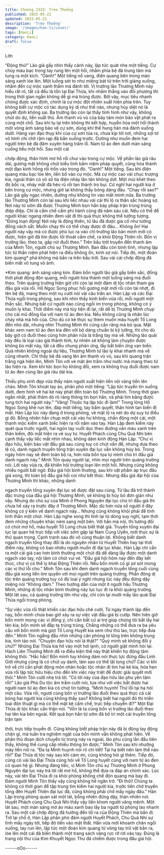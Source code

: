 ```yaml
---
title: Chương 2333: Treo Thưởng
published: 2025-05-22
updated: 2025-05-22
description: 'Treo Thưởng'
image: '/images/han-li/cover/'
tags: [HanLi]
category: HanLi
draft: false
---
```


Lớn

“Động thủ!”
Lão giả gầy nhìn thấy cảnh này, lập tức quát nhẹ một tiếng. Cự
chùy màu bạc trong tay rung lên một hồi, nhằm phía bệ đá trung
tâm mà tung ra một kích.
“Oành!” Một tiếng nổ vang, điện quang bên trong màn sáng xanh
lóe lên. Một luồng sét to như miệng bát từ trên trời giáng xuống,
nhằm đến cự mộc xanh thẩm mà đánh tới.
Vị trưởng lão Thương Minh này hiểu rất rõ, tất cả đều là tồn tại
Đại Thừa, khi nhắm thẳng vào đối phương thì trong thời gian
ngắn không dễ gì mà trúng được. Bởi vậy, mục tiêu nhanh chóng
được xác định, chính là cự mộc đột nhiên xuất hiện phía trên.
Tuy không biết cự mộc có tác dụng kỳ dị như thế nào, nhưng hủy
diệt nó là quyết định không sai.
Ba trưởng lão còn lại thấy tình hình như vậy, không chút do dự,
liền xuất thủ.
Âm thanh vù vù của bảy tám món bảo vật phát ra cùng một chổ.
Sau khi tụ lại trên không thì kết hợp, huyễn hóa một hồi thành một
vòng ánh sáng bảo vệ cự sơn, dùng khí thế hung hãn mà đánh
xuống dưới.
Hàng vạn đạo thụy khí của cự sơn túa ra, chưa kịp tới nơi, những
sợi tơ vô hình chi chít rậm rạp đã bắn xuống trước. Dường như
muốn đem hai người trên bệ đá đâm xuyên hàng trăm lỗ.
Nam tử áo đen dưới màn sáng cuồng tiếu một hồi. Sau một cái

chớp động, thân hình mơ hồ rồi chui vào trong cự mộc.
Về phần lão giả râu dài, gương mặt không chút biểu tình bấm
niệm pháp quyết, cũng hóa thành một đạo kinh hồng rồi trốn vào
trong đó.
“Oanh!” Một tiếng.
Sau khi điện quang màu bạc lóe lên, liền bổ vào cự mộc.
Mà cự mộc cao vài chục trượng kia, ngoài thân có vô số tia điện
nhảy lăn tăn không dứt. Một mùi khét theo đó bốc ra, nháy mắt đã
héo rũ rồi tan thành tro bụi.
Cứ nghĩ hai người kia ở bên trong cự mộc, nhưng giờ lại không
thấy bóng dáng đâu.
“Chạy rồi sao?”
Lão giả gầy ngạc nhiên, dường như không tin vào mắt mình nữa.
Ba trưởng lão Thương Minh còn lại sau khi liếc nhau vài cái thì lộ
ra thần sắc hoảng sợ.
Nơi này từ sớm đã được Thương Minh bọn hắn bày pháp trận
trùng trùng điệp điệp. Chỉ là cấm chế cấm phi hành cũng đã năm
sáu cái. Nếu có thể để người khác ngang nhiên đem vật đi thì quả
thực không thể tưởng tượng.
“Đừng loạn động! Nơi này là động thiên, từ lâu đã được gia cố
như tường đồng vách sắt. Muốn chạy thì có thể chạy được đi
đâu… Không ổn! Hai người này vậy mà có được phù lục ra vào
chỉ trưởng lão bản minh mới có được, hiện giờ đã tìm được lối
thoát cấm chế, ra khỏi Động Thiên rồi. Bốn vị trưởng lão, theo ta,
gấp rút đuổi theo.” Trên bầu trời truyền đến thanh âm của Minh
Tôn, người chủ sự Thương Minh. Ban đầu còn bình tĩnh, nhưng
lập tức từ thần niệm phát hiện ra điều không ổn, kinh sợ nói.
Tiếp đó, một đoàn kim quang* phá không mà bắn ra trên bầu trời.
Sau vài cái chớp động đã biến mất vô tung vô ảnh.

*Kim quang: ánh sáng vàng kim.
Đám bốn người lão giả gầy biến sắc, đồng thời phát động độn
quang, mỗi người hóa thành một luồng sáng mà đuổi theo.
Trên quảng trường hiện giờ chỉ còn lại một đám dị tộc nhân tham
gia đấu giá vừa rồi.
Hồ Ngọc Song phục hồi gương mặt mới rồi còn tái nhợt, đi lên bệ
đá, mang theo một nụ cười nói vài câu trấn an. Hàn Lập và các
Đại Thừa ngồi trong phòng, sau khi nhìn thấy kinh biến vừa rồi,
mỗi người một thần sắc.
Nhưng bất cứ người nào cũng ngồi im trong phòng, không có ý
muốn ly khai.
Thời điểm này mà tùy tiện đi lại, rất dễ bị Thương Minh chụp cho
cái mũ đồng lõa với nam tử áo đen kia. Nếu không cũng là nhân
lúc cháy nhà mà hôi của.
Cho dù có kẻ thực sự thèm muốn máu huyết Tổ Long đến nhỏ
dãi, nhưng nhìn Thương Minh thì cũng cắn răng mà bỏ qua. Mặt
khác xem nam tử áo đen kia đên với bộ dáng chuẩn bị kỹ lưỡng,
thì cho dù bây giờ có đuổi theo cũng hơn phân nữa là trắng tay
mà về.
Những lão quái này đều là loại cáo già thành tinh, tự nhiên sẽ
không làm chuyện được không bù mất này, tất cả đều chung phản
ứng, lấy bất biến ứng vạn biến.
Quả nhiên không ngoài dự liệu, Thương Minh tứ lão ly khai nhanh
mà về cũng nhanh.
Chỉ thấy bệ đá vang lên âm thanh vù vù, sau khi quang trận trắng
ngà hiện lên, Minh Tôn với vẻ mặt âm trầm như nước mà mang
theo tứ lão hiện ra.
Xem khí tức bọn họ không đổi, xem ra không truy đuổi được nam
tử áo đen cùng lão giả râu dài kia.

Thiếu phụ xinh đẹp vừa thấy năm người xuất hiện liền vội vàng
tiến lên chào.
Minh Tôn khoát tay áo, phân phó một tiếng:
“Lập tức truyền tin xuống dưới, đem hình vẽ hai kẻ này phát đến
toàn bộ Thương Minh. Trong thời gian ngắn nhất, phải thăm dò rõ
ràng thông tin bọn hắn, và phải tìm bằng được tung tích hai người
này.”
“Vâng! Thuộc hạ lập tức đi làm!” Trong lòng Hồ Ngọc Song khẽ
run lên, đáp một tiếng, tay bấm quyết, thân hình tan biến đi mất.
Hàn Lập lúc này đang ở trong phòng, vẻ mặt lộ ra nét do dự suy
tư điều gì đó.
Bỗng nhiên hắn chụp một cái vào hư không, chấn động một cái,
một thanh mộc kiếm xanh biếc hiện ra rồi nắm vào tay.
Hàn Lập đem kiếm này quét qua trước người, hai ngón tay vuốt
dọc theo đường vân màu xanh trên thân kiếm, đôi mắt hiện ra vẻ
suy tư.
Huyết Phách cùng Chu Quả Nhi bên cạnh thấy vậy liếc mắt nhìn
nhau, không dám kinh động Hàn Lập.
“Chư vị đạo hữu, kiện bảo vật đấu giá sau cùng tuy có chút vấn
đề, nhưng dựa theo lệ cũ, danh ngạch truyền tống trận xuyên đại
lục vẫn không hủy bỏ. Trong ngày hôm nay sẽ đem toàn bộ ra,
hơn nữa bổn tọa tự mình chủ trì đấu giá danh ngạch này.” Minh
Tôn quay người lại, nhìn mọi người trên quảng trường nói.
Lời này vừa ra, đã khiến hội trường loạn lên một hồi. Nhưng cũng
không nhiều người bất ngờ.
Đấu giá hội bình thường, sau khi vật phẩm áp trục đấu giá xong,
thì toàn bộ đấu giá hội coi như kết thúc.
Nhưng đấu giá đại hội của Thương Minh thì khác, những danh

ngạch truyền tống xuyên đại lục sẽ được đặt sau cùng. Từ lâu đã
trở thành đặc trưng của đấu giá hội Thương Minh, sẽ không bị
hủy bỏ đơn giản như vậy.
Nhưng do chủ sự của Minh ở Phong Nguyên đại lục chủ trì đấu
giá thì chưa hề xảy ra trước đây ở Thương Minh.
Mặc dù hơn nửa số người ở đây không có ý kiến về danh ngạch
này… Nhưng cũng không khỏi phải để tỉnh tinh thần một chút.
Hàn Lập nghe xong thì tỉnh lại từ dòng suy nghĩ, tạm thời đem
những chuyện khác ném sang một bên.
Với hắn mà nói, thì tương đối có chút mơ hồ, máu huyết Tổ Long
chưa biết thật giả. Truyền tống xuyên đại lục lại quan hệ trực tiếp
với việc sớm gặp lại Nam Cung Uyển, mới thực sự là thứ quan
trọng.
Cạnh tranh sau đó vô cùng thuận lợi.
Không biết danh ngạch truyền tống thay đổi là do nguyên nhân từ
Huyết Thiên hay tại thời điểm này, không có bao nhiêu người
muốn đi đại lục khác.
Hàn Lập chỉ cần ra một cái giá cao hơn bình thường một chút đã
dễ dàng lấy được một danh ngạch vào tay, nội tâm có chút vui vẻ.
“Đấu giá hội hôm nay đến đây kết thúc, chư vị có thể ly khai Động
Thiên rồi. Nếu bổn minh có gì sơ sót mong các vị thứ lỗi cho.”
Minh Tôn sau khi đem danh ngạch truyền tống cuối cùng đấu giá
xong liền ôm quyền với mọi người trên quảng trường.
Phần đông dị tộc trên quảng trường tuy có đủ loại ý nghĩ nhưng
lúc này đều đứng dậy miệng nói “Không dám.”
Theo hướng dẫn của một ít người hầu Thương Minh, những dị
tộc nhân bình thường này lục tục đi ra khỏi quảng trường.
Một lát sau, cả quảng trường lớn như vậy, chỉ còn lại mười mấy
lão quái Đại Thừa ngồi trong phòng.

“Sự việc vừa rồi thật khiến các đạo hữu chê cười. Từ ngày thành
lập đến nay, bổn minh chưa bao giờ xảy ra sự việc vật đấu giá bị
cướp. Nên hiên giờ bổn minh mong các vị đồng ý, chỉ cần bất cứ
ai trợ giúp chúng tôi bắt lấy hai tên kia, bổn minh sẽ đắp tạ trùng
trùng. Chẳng những có thể đưa ra ba yêu cầu với bổn minh mà
giọt Tổ Long Huyết kia xem như thù lao, trực tiếp đưa đến.” Minh
Tôn ngẩng đầu nhìn những căn phòng lơ lửng trên không trung
kia, tỉnh táo nói.
“Chuyện đạo hữu nói là thật?”
“Quý minh sẽ không đổi ý chứ?”
Những Đại Thừa kia hít vào một hơi lạnh, có người giật mình hỏi
lại.
Hách Liên Thương Minh đề ra điều kiện thế này thật khiến họ
động tâm không thôi.
“Hắc hắc! Bổn minh tuy không dám nói thực lực đứng đầu Linh
Giới nhưng cũng là có chút uy danh, làm sao có thể lật lọng chứ?
Các vị khi trở về chỉ cần phát động môn nhân hoặc tộc nhân đi
tìm hai kẻ kia, hứa hẹn vừa rồi lập tức hữu hiệu cho đến khi việc
này triệt để được giải quyết mới thôi.”
Minh Tôn cười nhẹ trả lời.
“Có lời này của đạo hữu lão phu yên tâm rồi!” Lão giả Phù Du tộc
âm trầm cười nói, tựa như với việc bắt được hai người nam tử áo
đen kia có chút tin tưởng.
“Minh huynh! Thứ lỗi tại hạ hỏi một câu. Vừa rồi, ngươi cùng bốn
vị trưởng lão đuổi theo quả thực cả cái bóng hai người kia cũng
không thấy sao? Không biết hai người đó thi triển loại độn thuật gì
mà có thể mặt kệ cấm chế, trực tiếp chuyển đi?” Một Đại Thừa dị
tộc khác cẩn thận nói.
“Vốn là ta cùng bốn vị trưởng lão đuổi theo hai tên kia bên ngoài.
Kết quả bọn hắn từ sớm đã bố trí một cái truyền tống trận tạm

thời, trực tiếp truyền đi. Cũng không biết pháp trận này đã bị động
tay động chân gì, mà tuần tra nghiêm ngặt của bổn minh vẫn
không phát hiện. Về phần thủ đoạn dịch chuyển từ trong này ra
ngoài, lão phu cũng lần đầu tiên thấy, không thể cung cấp nhiều
thông tin được.” Minh Tôn sau khi nhướng mày liền nói ra.
“Đa tạ Minh huynh nói rõ chi tiết! Tại hạ biết nên làm thế nào rồi!”
Đại Thừa dị tộc này sau khi cảm ơn, cũng không hỏi gì thêm.
Tiếp đó, cũng có vài lão Đại Thừa cũng hỏi về Tổ Long huyết
cùng với nam tử áo đen có quan hệ gì.
Nhưng đáng tiếc, vị Minh Tôn chủ sự Thương Minh ở Phong
Nguyên đại lục này trả lời rất mơ hồ, không thể đưa ra đáp án
chính xác.
Lúc này, vài tên Đại Thừa đi ra khỏi phòng khống chế độn quang
mà bay đi.
Đám người Minh Tôn thấy vậy cũng không hề ngăn trở.
“Đi thôi! Chúng ta không có thời gian để tập trung tìm kiếm hai
người kia, trước tiên chờ truyền tống đên Huyết Thiên đại lục đã,
cũng không phải chờ mấy ngày đâu.” Hàn Lập trong phòng quan
sát một lát, bỗng nhiên đứng dậy, thản nhiên nói.
Huyết Phách cùng Chu Quả Nhi thấy vậy liền khom người vâng
mệnh. Một lát sau, một màn sáng mờ ảo màu xanh bao lấy ba
người từ phòng lao nhanh ra. Sau một cái chớp động đã hướng
đến lối ra của Động Thiên mà bắn đi.
Trở lại chổ ở, Hàn Lập phân phó đám người Huyết Phách, Chu
Quả Nhi sự tình mấy ngày tới, tiếp đó tiến vào mật thất.
Hắn vừa mới khoanh chân ngồi xuống, tay run lên, lập tức một
đoàn kim quang từ vòng tay trữ vật bắn ra, lóe lên một cái đã biến
thành một trang sách vàng rực rỡ rơi vào tay.
Đúng là trang nội thư của Kim Khuyết Ngọc Thư đã chiếm được
trong đấu giá hội.

------oOo------
